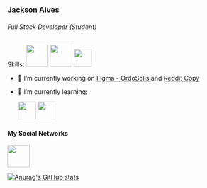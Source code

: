 
### Jackson Alves
###### Full Stack Developer (Student)

Skills:
<img src="https://cdn.jsdelivr.net/gh/devicons/devicon/icons/html5/html5-original-wordmark.svg" width="50px" /> <img src="https://cdn.jsdelivr.net/gh/devicons/devicon/icons/css3/css3-original-wordmark.svg" width="50px"/> <img src="https://cdn.jsdelivr.net/gh/devicons/devicon/icons/javascript/javascript-original.svg" width="40px" />


- 🔭 I’m currently working on <a href="https://tinyurl.com/4ppkej5z">Figma - OrdoSolis </a> and <a href="https://reddit-copy-nine.vercel.app"> Reddit Copy </a> 
- 🌱 I’m currently learning:
  
    <img src="https://cdn.jsdelivr.net/gh/devicons/devicon/icons/nodejs/nodejs-original.svg" width="40px" /> <img src="https://cdn.jsdelivr.net/gh/devicons/devicon/icons/figma/figma-original.svg" width="40px" />




#### My Social Networks
<a href="https://www.linkedin.com/in/jackson-alves-182-/"><img src="https://cdn.jsdelivr.net/gh/devicons/devicon/icons/linkedin/linkedin-original.svg" width="50px"/></a> <a href="https://codepen.io/jacksondeft182">



[![Anurag's GitHub stats](https://github-readme-stats.vercel.app/api?username=jackson-alves-182)](https://github.com/anuraghazra/github-readme-stats)
